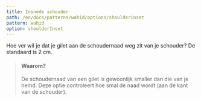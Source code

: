 ```yaml
---
title: Insnede schouder
path: /en/docs/patterns/wahid/options/shoulderinset
pattern: wahid
option: shoulderInset
---
```


Hoe ver wil je dat je gilet aan de schoudernaad weg zit van je schouder? De standaard is 2 cm.

> #### Waarom?
> 
> De schoudernaad van een gilet is gewoonlijk smaller dan die van je hemd. Deze optie controleert hoe smal de naad wordt (aan de kant van de schouder).